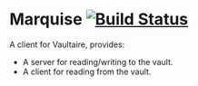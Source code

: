 # Marquise [![Build Status](https://travis-ci.org/anchor/marquise.svg?branch=master)](https://travis-ci.org/anchor/marquise)

A client for Vaultaire, provides:

  * A server for reading/writing to the vault.
  * A client for reading from the vault.